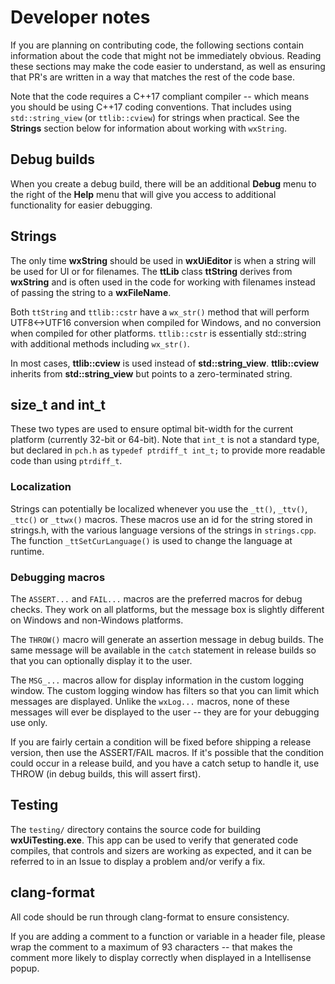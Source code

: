# Developer notes

If you are planning on contributing code, the following sections contain information about the code that might not be immediately obvious. Reading these sections may make the code easier to understand, as well as ensuring that PR's are written in a way that matches the rest of the code base.

Note that the code requires a C++17 compliant compiler -- which means you should be using C++17 coding conventions. That includes using `std::string_view` (or `ttlib::cview`) for strings when practical. See the **Strings** section below for information about working with `wxString`.

## Debug builds

When you create a debug build, there will be an additional **Debug** menu to the right of the **Help** menu that will give you access to additional functionality for easier debugging.

## Strings

The only time **wxString** should be used in **wxUiEditor** is when a string will be used for UI or for filenames. The **ttLib** class **ttString** derives from **wxString** and is often used in the code for working with filenames instead of passing the string to a **wxFileName**.

Both `ttString` and `ttlib::cstr` have a `wx_str()` method that will perform UTF8<->UTF16 conversion when compiled for Windows, and no conversion when compiled for other platforms. `ttlib::cstr` is essentially std::string with additional methods including `wx_str()`.

In most cases, **ttlib::cview** is used instead of **std::string_view**. **ttlib::cview** inherits from **std::string_view** but points to a zero-terminated string.

## size_t and int_t

These two types are used to ensure optimal bit-width for the current platform (currently 32-bit or 64-bit). Note that `int_t` is not a standard type, but declared in `pch.h` as `typedef ptrdiff_t int_t;` to provide more readable code than using `ptrdiff_t`.

### Localization

Strings can potentially be localized whenever you use the `_tt()`, `_ttv()`, `_ttc()` or `_ttwx()` macros. These macros use an id for the string stored in strings.h, with the various language versions of the strings in `strings.cpp`. The function `_ttSetCurLanguage()` is used to change the language at runtime.

### Debugging macros

The `ASSERT...` and `FAIL...` macros are the preferred macros for debug checks. They work on all platforms, but the message box is slightly different on Windows and non-Windows platforms.

The `THROW()` macro will generate an assertion message in debug builds. The same message will be available in the `catch` statement in release builds so that you can optionally display it to the user.

The `MSG_...` macros allow for display information in the custom logging window. The custom logging window has filters so that you can limit which messages are displayed. Unlike the `wxLog...` macros, none of these messages will ever be displayed to the user -- they are for your debugging use only.

If you are fairly certain a condition will be fixed before shipping a release version, then use the ASSERT/FAIL macros. If it's possible that the condition could occur in a release build, and you have a catch setup to handle it, use THROW (in debug builds, this will assert first).

## Testing

The `testing/` directory contains the source code for building **wxUiTesting.exe**. This app can be used to verify that generated code compiles, that controls and sizers are working as expected, and it can be referred to in an Issue to display a problem and/or verify a fix.

## clang-format

All code should be run through clang-format to ensure consistency.

If you are adding a comment to a function or variable in a header file, please wrap the comment to a maximum of 93 characters -- that makes the comment more likely to display correctly when displayed in a Intellisense popup.

